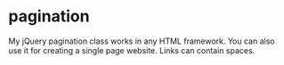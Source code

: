 pagination
==========

My jQuery pagination class works in any HTML framework. You can also use it for creating a single page website. Links can contain spaces.
